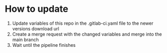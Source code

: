 # How to update
1. Update variables of this repo in the .gitlab-ci.yaml file to the newer versions download url
2. Create a merge request with the changed variables and merge into the main branch
3. Wait until the pipeline finishes
